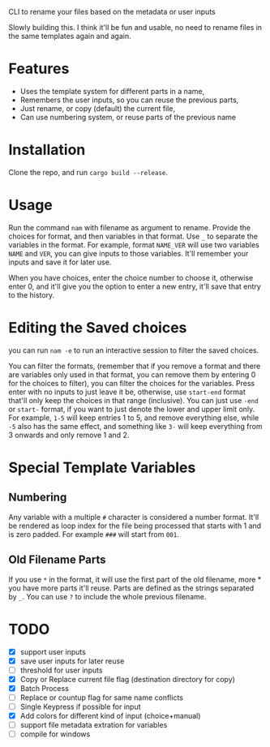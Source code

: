 CLI to rename your files based on the metadata or user inputs

Slowly building this. I think it'll be fun and usable, no need to rename files in the same templates again and again.

# Features
- Uses the template system for different parts in a name,
- Remembers the user inputs, so you can reuse the previous parts,
- Just rename, or copy (default) the current file,
- Can use numbering system, or reuse parts of the previous name
# Installation
Clone the repo, and run `cargo build --release`.


# Usage
Run the command `nam` with filename as argument to rename. Provide the choices for format, and then variables in that format. Use `_` to separate the variables in the format. For example, format `NAME_VER` will use two variables `NAME` and `VER`, you can give inputs to those variables. It'll remember your inputs and save it for later use. 

When you have choices, enter the choice number to choose it, otherwise enter 0, and it'll give you the option to enter a new entry, it'll save that entry to the history.

# Editing the Saved choices
you can run `nam -e` to run an interactive session to filter the saved choices. 

You can filter the formats, (remember that if you remove a format and there are variables only used in that format, you can remove them by entering 0 for the choices to filter), you can filter the choices for the variables. Press enter with no inputs to just leave it be, otherwise, use `start-end` format that'll only keep the choices in that range (inclusive). You can just use `-end` or `start-` format, if you want to just denote the lower and upper limit only. For example, `1-5` will keep entries 1 to 5, and remove everything else, while `-5` also has the same effect, and something like `3-` will keep everything from 3 onwards and only remove 1 and 2.

# Special Template Variables
## Numbering
Any variable with a multiple `#` character is considered a number format. It'll be rendered as loop index for the file being processed that starts with 1 and is zero padded. For example `###` will start from `001`.
## Old Filename Parts
If you use `*` in the format, it will use the first part of the old filename, more * you have more parts it'll reuse. Parts are defined as the strings separated by `_`. You can use `?` to include the whole previous filename.

# TODO 
- [x] support user inputs
- [x] save user inputs for later reuse
- [ ] threshold for user inputs
- [x] Copy or Replace current file flag (destination directory for copy)
- [x] Batch Process
- [ ] Replace or countup flag for same name conflicts
- [ ] Single Keypress if possible for input
- [x] Add colors for different kind of input (choice+manual)
- [ ] support file metadata extration for variables
- [ ] compile for windows
